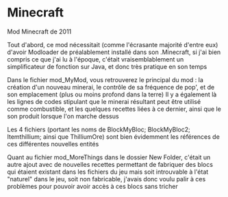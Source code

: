 # Minecraft
Mod Minecraft de 2011

Tout d'abord, ce mod nécessitait (comme l'écrasante majorité d'entre eux) d'avoir Modloader de préalablement installé dans son .Minecraft, si j'ai bien compris ce que j'ai lu à l'époque, c'était vraisemblablement un simplificateur de fonction sur Java, et donc très pratique en son temps

Dans le fichier mod_MyMod, vous retrouverez le principal du mod : la création d'un nouveau minerai, le contrôle de sa fréquence de pop', et de son emplacement (plus ou moins profond dans la terre)
Il y a également là les lignes de codes stipulant que le minerai résultant peut être utilisé comme combustible, et les quelques recettes liées à ce dernier, ainsi que le son produit lorsque l'on marche dessus

Les 4 fichiers (portant les noms de BlockMyBloc; BlockMyBloc2; Itemthillium; ainsi que ThilliumOre) sont bien évidemment les références de ces différentes nouvelles entités

Quant au fichier mod_MoreThings dans le dossier New Folder, c'était un autre ajout avec de nouvelles recettes permettant de fabriquer des blocs qui étaient existant dans les fichiers du jeu mais soit introuvable à l'état "naturel" dans le jeu, soit non fabricable, j'avais donc voulu palir à ces problèmes pour pouvoir avoir accès à ces blocs sans tricher
